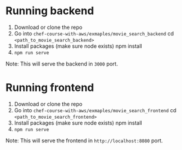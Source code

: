 # Running backend

1. Download or clone the repo
2. Go into `chef-course-with-aws/exmaples/movie_search_backend`
    cd `<path_to_movie_search_backend>`
3. Install packages (make sure node exists)
    npm install
4. `npm run serve`

Note: This will serve the backend in `3000` port.

# Running frontend

1. Download or clone the repo
2. Go into `chef-course-with-aws/exmaples/movie_search_frontend`
    cd `<path_to_movie_search_frontend>`
3. Install packages (make sure node exists)
    npm install
4. `npm run serve`

Note: This will serve the frontend in `http://localhost:8080` port.